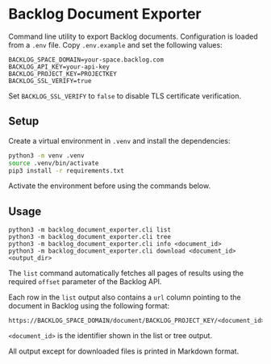 # Backlog Document Exporter

Command line utility to export Backlog documents. Configuration is loaded
from a `.env` file. Copy `.env.example` and set the following values:

```
BACKLOG_SPACE_DOMAIN=your-space.backlog.com
BACKLOG_API_KEY=your-api-key
BACKLOG_PROJECT_KEY=PROJECTKEY
BACKLOG_SSL_VERIFY=true
```

Set `BACKLOG_SSL_VERIFY` to `false` to disable TLS certificate verification.

## Setup

Create a virtual environment in `.venv` and install the dependencies:

```bash
python3 -m venv .venv
source .venv/bin/activate
pip3 install -r requirements.txt
```

Activate the environment before using the commands below.

## Usage

```
python3 -m backlog_document_exporter.cli list
python3 -m backlog_document_exporter.cli tree
python3 -m backlog_document_exporter.cli info <document_id>
python3 -m backlog_document_exporter.cli download <document_id> <output_dir>
```

The ``list`` command automatically fetches all pages of results using the
required ``offset`` parameter of the Backlog API.

Each row in the ``list`` output also contains a ``url`` column pointing to the
document in Backlog using the following format:

```
https://BACKLOG_SPACE_DOMAIN/document/BACKLOG_PROJECT_KEY/<document_id>
```

`<document_id>` is the identifier shown in the list or tree output.

All output except for downloaded files is printed in Markdown format.
